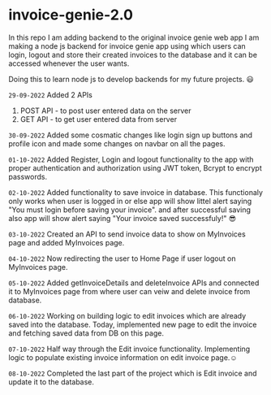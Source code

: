 # invoice-genie-2.0
In this repo I am adding backend to the original invoice genie web app
I am making a node js backend for invoice genie app using which users can login, logout and store their created invoices to the database and it can be accessed whenever the user wants.

Doing this to learn node js to develop backends for my future projects. :smiley:

`29-09-2022` Added 2 APIs
1) POST API - to post user entered data on the server
2) GET API - to get user entered data from server

`30-09-2022` Added some cosmatic changes like login sign up buttons and profile icon and made some changes on navbar on all the pages.

`01-10-2022` Added Register, Login and logout functionality to the app with proper authentication and authorization using JWT token, Bcrypt to encrypt passwords.

`02-10-2022` Added functionality to save invoice in database. This functionaly only works when user is logged in or else app will show littel alert saying "You must login before saving your invoice". and after successful saving also app will show alert saying "Your invoice saved successfuly!" :sunglasses:

`03-10-2022` Created an API to send invoice data to show on MyInvoices page and added MyInvoices page.

`04-10-2022` Now redirecting the user to Home Page if user logout on MyInvoices page.

`05-10-2022` Added getInvoiceDetails and deleteInvoice APIs and connected it to MyInvoices page from where user can veiw and delete invoice from database.

`06-10-2022` Working on building logic to edit invoices which are already saved into the database. Today, implemented new page to edit the invoice and fetching saved data from DB on this page.

`07-10-2022` Half way through the Edit invoice functionality. Implementing logic to populate existing invoice information on edit invoice page.:relaxed:

`08-10-2022` Completed the last part of the project which is Edit invoice and update it to the database.

